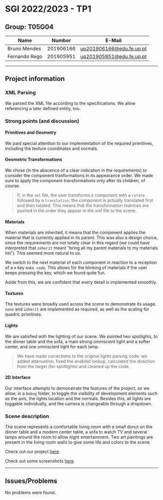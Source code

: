 # SGI 2022/2023 - TP1

## Group: T05G04

| Name             | Number    | E-Mail             |
| ---------------- | --------- | ------------------ |
| Bruno Mendes     | 201906166 | up201906166@edu.fe.up.pt |
| Fernando Rego    | 201905951 | up201905951@edu.fe.up.pt |

----
## Project information

### XML Parsing
We parsed the XML file according to the specifications. We allow referencing a later defined entity, too.

### Strong points (and discussion)

#### Primitives and Geometry
We paid special attention to our implementation of the required primitives, including the texture coordinates and normals.

#### Geometric Transformations
We chose (in the abscence of a clear indication in the requirements) to consider the component tranformations in its appearance order. We made sure to apply the component transformations only after its children, of course.

> If, in the `xml` file, the user transforms a component with a `rotate` followed by a `translation`, the component is actually translated first and then rotated. This means that the transformation matrices are pushed in the order they appear in the xml file to the scene.

#### Materials
When materials are inherited, it means that the component applies the material that is currently applied in its parent. This was also a design choice, since the requirements are not totally clear in this regard (we could have interpreted that `inherit` meant "bring all my parent materials to my materials list"). This seemed more natural to us.

We switch to the next material of each component in reaction to a reception of a `m` key `make code`. This allows for the blinking of materials if the user keeps pressing the key, which we found quite fun.

Aside from this, we are confident that every detail is implemented smoothly.

#### Textures
The textures were broadly used across the scene to demonstrate its usage. `none` and `inherit` are implemented as required, as well as the scaling for quadric primitives.

#### Lights
We are satisfied with the lighting of our scene. We pointed two spotlights, to the dinner table and the sofa, a main strong omniscient light and a softer center, and one omniscient light for each lamp.

> We have made corrections to the original lights parsing code: we added attenuation, fixed the enabled lookup, calculated the direction from the target (for spotlights) and cleaned up the code.

#### 2D Interface
Our interface attempts to demonstrate the features of the project, so we allow, in a `Debug` folder, to toggle the visibility of development elements such as the axis, the lights location and the normals. Besides this, all lights are toggable individually, and the camera is changeable through a dropdown.


### Scene description
The scene represents a comfortable living room with a small donut on the dinner table and a modern center table, a sofa to watch TV and several lamps around the room to allow night entertainment. Two art paintings are present in the living room walls to give some life and colors to the scene.

Check out our project [here](https://fernandorego.github.io/feup-sgi/tp1/).

Check out some screenshots [here](screenshots/).



----
## Issues/Problems

No problems were found.
